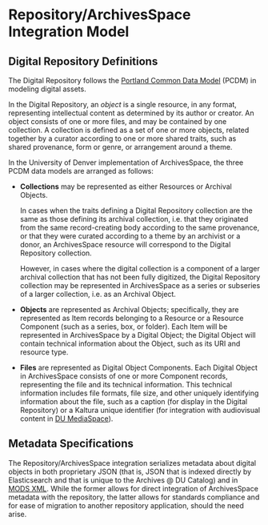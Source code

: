 # Repository/ArchivesSpace Integration Model

## Digital Repository Definitions

The Digital Repository follows the [Portland Common Data Model](https://github.com/duraspace/pcdm/wiki) (PCDM) in modeling digital assets.

In the Digital Repository, an *object* is a single resource, in any format, representing intellectual content as determined by its author or creator. An object consists of one or more files, and may be contained by one collection. A collection is defined as a set of one or more objects, related together by a curator according to one or more shared traits, such as shared provenance, form or genre, or arrangement around a theme.

In the University of Denver implementation of ArchivesSpace, the three PCDM data models are arranged as follows:

* **Collections** may be represented as either Resources or Archival Objects.

    In cases when the traits defining a Digital Repository collection are the same as those defining its archival collection, i.e. that they originated from the same record-creating body according to the same provenance, or that they were curated according to a theme by an archivist or a donor, an ArchivesSpace resource will correspond to the Digital Repository collection.

    However, in cases where the digital collection is a component of a larger archival collection that has not been fully digitized, the Digital Repository collection may be represented in ArchivesSpace as a series or subseries of a larger collection, i.e. as an Archival Object.

* **Objects** are represented as Archival Objects; specifically, they are represented as Item records belonging to a Resource or a Resource Component (such as a series, box, or folder). Each Item will be represented in ArchivesSpace by a Digital Object; the Digital Object will contain technical information about the Object, such as its URI and resource type.

* **Files** are represented as Digital Object Components. Each Digital Object in ArchivesSpace consists of one or more Component records, representing the file and its technical information. This technical information includes file formats, file size, and other uniquely identifying information about the file, such as a caption (for display in the Digital Repository) or a Kaltura unique identifier (for integration with audiovisual content in [DU MediaSpace](https://mediaspace.du.edu/)).

## Metadata Specifications

The Repository/ArchivesSpace integration serializes metadata about digital objects in both proprietary JSON (that is, JSON that is indexed directly by Elasticsearch and that is unique to the Archives @ DU Catalog) and in [MODS XML](http://www.loc.gov/standards/mods). While the former allows for direct integration of ArchivesSpace metadata with the repository, the latter allows for standards compliance and for ease of migration to another repository application, should the need arise.
